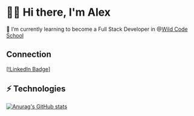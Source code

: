 # 👋🧎 Hi there, I'm Alex  

🌱 I’m currently learning to become a Full Stack Developer in @[Wild Code School](https://www.wildcodeschool.com/)

## Connection
[[!LinkedIn Badge](https://www.linkedin.com/in/alexejholad/)]
## ⚡ Technologies 

[![Anurag's GitHub stats](https://github-readme-stats.vercel.app/api?username=AlexHolad&show_icons=true&theme=radical)
](https://github.com/anuraghazra/github-readme-stats)
